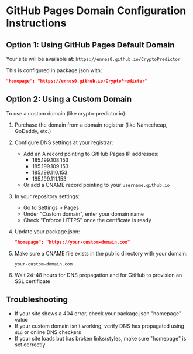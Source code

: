 # GitHub Pages Domain Configuration Instructions

## Option 1: Using GitHub Pages Default Domain

Your site will be available at: `https://ennes0.github.io/CryptoPredictor`

This is configured in package.json with:
```json
"homepage": "https://ennes0.github.io/CryptoPredictor"
```

## Option 2: Using a Custom Domain

To use a custom domain (like crypto-predictor.io):

1. Purchase the domain from a domain registrar (like Namecheap, GoDaddy, etc.)

2. Configure DNS settings at your registrar:
   - Add an A record pointing to GitHub Pages IP addresses:
     - 185.199.108.153
     - 185.199.109.153
     - 185.199.110.153
     - 185.199.111.153
   - Or add a CNAME record pointing to your `username.github.io`

3. In your repository settings:
   - Go to Settings > Pages
   - Under "Custom domain", enter your domain name
   - Check "Enforce HTTPS" once the certificate is ready

4. Update your package.json:
   ```json
   "homepage": "https://your-custom-domain.com"
   ```

5. Make sure a CNAME file exists in the public directory with your domain:
   ```
   your-custom-domain.com
   ```

6. Wait 24-48 hours for DNS propagation and for GitHub to provision an SSL certificate

## Troubleshooting

- If your site shows a 404 error, check your package.json "homepage" value
- If your custom domain isn't working, verify DNS has propagated using `dig` or online DNS checkers
- If your site loads but has broken links/styles, make sure "homepage" is set correctly
